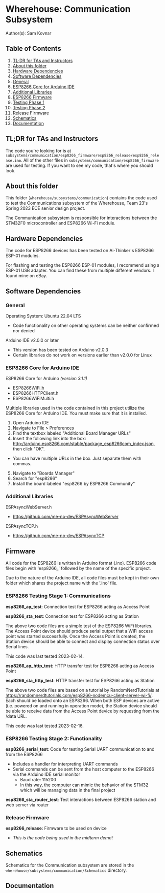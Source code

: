 # Wherehouse: Communication Subsystem

Author(s): Sam Kovnar

## Table of Contents

1. [TL;DR for TAs and Instructors](#tldr)
2. [About this folder](#about)
3. [Hardware Dependencies](#hardware)
4. [Software Dependencies](#software)
  1. [General](#sw_general)
  2. [ESP8266 Core for Arduino IDE](#esp8266core)
  3. [Additional Libraries](#sw_libraries)
5. [ESP8266 Firmware](#esp_firmware)
  1. [Testing Phase 1](#esp_fw_t1)
  2. [Testing Phase 2](#esp_fw_t2)
  3. [Release Firmware](#esp_fw_release)
6. [Schematics](#schematics)
7. [Documentation](#documentation)

## TL;DR for TAs and Instructors <a name="tldr"></a>

The code you're looking for is at `subsystems/communication/esp8266_firmware/esp8266_release/esp8266_release.ino`. All of the other files in `subsystems/communication/esp8266_firmware` are used for testing. If you want to see my code, that's where you should look.

## About this folder <a name="about"></a>

This folder (`wherehouse/subsystems/communication`) contains the code used to test the Communications
subsystem of the Wherehouse, Team 23's Spring 2023 ECE senior design
project.

The Communication subsystem is responsible for interactions between the STM32F0 
microcontroller and ESP8266 Wi-Fi module.

## Hardware Dependencies <a name="hardware"></a>

The code for ESP8266 devices has been tested on Ai-Thinker's ESP8266 ESP-01 modules.

For flashing and testing the ESP8266 ESP-01 modules, I recommend using a ESP-01 USB
adapter. You can find these from multiple different vendors. I found mine on eBay.

## Software Dependencies <a name="software"></a>

### General <a name="sw_general"></a>

Operating System: Ubuntu 22.04 LTS
- Code functionality on other operating systems can be neither confirmed nor denied

Arduino IDE v2.0.0 or later
- This version has been tested on Arduino v2.0.3
- Certain libraries do not work on versions earlier than v2.0.0 for Linux

### ESP8266 Core for Arduino IDE <a name="esp8266core"></a>

ESP8266 Core for Arduino *(version 3.1.1)*
- ESP8266WiFi.h
- ESP8266HTTPClient.h
- ESP8266WiFiMulti.h

Multiple libraries used in the code contained in this project utilize the ESP8266
Core for Arduino IDE. You must make sure that it is installed.

1.  Open Arduino IDE
2.  Navigate to File > Preferences
3.  Find the textbox labeled "Additional Board Manager URLs"
4.  Insert the following link into the box: http://arduino.esp8266.com/stable/package_esp8266com_index.json, then click "OK".
  - You can have multiple URLs in the box. Just separate them with commas.
5.  Navigate to "Boards Manager"
6.  Search for "esp8266"
7.  Install the board labeled "esp8266 by ESP8266 Community"

### Additional Libraries <a name="sw_libraries"></a>

ESPAsyncWebServer.h
- https://github.com/me-no-dev/ESPAsyncWebServer

ESPAsyncTCP.h
- https://github.com/me-no-dev/ESPAsyncTCP

## Firmware <a name="esp_firmware"></a>

All code for the ESP8266 is written in Arduino format (.ino).
ESP8266 code files begin with 'esp8266_' followed by the name of the
specific project.

Due to the nature of the Arduino IDE, all code files must be kept in
their own folder which shares the project name with the '.ino' file.

### ESP8266 Testing Stage 1: Communications <a name="esp_fw_t1"></a>

**esp8266_ap_test**: Connection test for ESP8266 acting as Access Point

**esp8266_sta_test**: Connection test for ESP8266 acting as Station

The above two code files are a simple test of the ESP8266 WiFi libraries.
The Access Point device should produce serial output that a WiFi access point
was started successfully. Once the Access Point is created, the Station device
should be able to connect and display connection status over Serial lines.

This code was last tested 2023-02-14.

**esp8266_ap_http_test**: HTTP transfer test for ESP8266 acting as Access Point

**esp8266_sta_http_test**: HTTP transfer test for ESP8266 acting as Station

The above two code files are based on a tutorial by RandomNerdTutorials
at https://randomnerdtutorials.com/esp8266-nodemcu-client-server-wi-fi/.
Each should be loaded onto an ESP8266. When both ESP devices are active
(i.e. powered on and running in operation mode), the Station device should
be able to receive data from the Access Point device by requesting from
the /data URL.

This code was last tested 2023-02-16.

### ESP8266 Testing Stage 2: Functionality <a name="esp_fw_t2"></a>

**esp8266_serial_test**: Code for testing Serial UART communication to and from the ESP8266
- Includes a handler for interpreting UART commands
- Serial commands can be sent from the host computer to the ESP8266 via
the Arduino IDE serial monitor
  - Baud rate: 115200
  - In this way, the computer can mimic the behavior of the STM32 which will be
    managing data in the final project
    
**esp8266_sta_router_test**: Test interactions between ESP8266 station and web server via router

### Release Firmware <a name="esp_fw_release"></a>

**esp8266_release**: Firmware to be used on device
- *This is the code being used in the midterm demo*!

## Schematics <a name="schematics"></a>

Schematics for the Communication subsystem are stored in the 
`wherehouse/subsystems/communication/Schematics` directory.

## Documentation <a name="documentation"></a>




